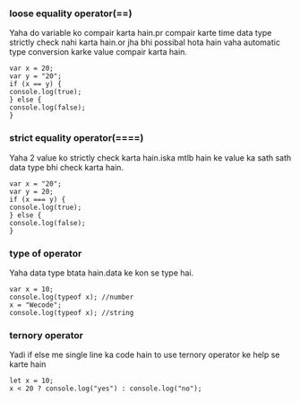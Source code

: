 ### loose equality operator(==)

Yaha do variable ko compair karta hain.pr compair karte time data type strictly check
nahi karta hain.or jha bhi possibal hota hain vaha automatic type conversion karke value
compair karta hain.

```
var x = 20;
var y = "20";
if (x == y) {
console.log(true);
} else {
console.log(false);
}
```

### strict equality operator(====)

Yaha 2 value ko strictly check karta hain.iska mtlb hain ke value ka sath sath data type
bhi check karta hain.

```
var x = "20";
var y = 20;
if (x === y) {
console.log(true);
} else {
console.log(false);
}
```

### type of operator

Yaha data type btata hain.data ke kon se type hai.

```
var x = 10;
console.log(typeof x); //number
x = "Wecode";
console.log(typeof x); //string
```

### ternory operator

Yadi if else me single line ka code hain to use ternory operator ke help se karte
hain

```
let x = 10;
x < 20 ? console.log("yes") : console.log("no");
```

